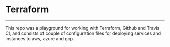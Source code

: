 # Terraform
---
This repo was a playground for working with Terraform, Github and Travis CI, and consists of couple of configuration files for deploying services and instances to aws, azure and gcp.